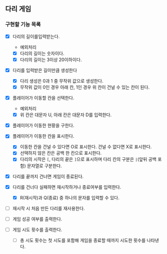 ## 다리 게임

### 구현할 기능 목록
- [x] 다리의 길이를입력받는다.
  - 예외처리
  - [x] 다리의 길이는 숫자이다.
  - [x] 다리의 길이는 3이상 20이하이다.

- [x] 다리를 입력받은 길이만큼 생성한다
  - [x] 다리 생성은 0과 1 중 무작위 값으로 생성한다.
  - [x] 무작위 값이 0인 경우 아래 칸, 1인 경우 위 칸이 건널 수 있는 칸이 된다.

- [x] 플레이어가 이동할 칸을 선택한다.
  - 예외처리 
  - [x] 위 칸은 대문자 U, 아래 칸은 대문자 D를 입력한다.

- [x] 플레이어가 이동한 현황을 구한다.
- [x] 플레이어가 이동한 칸을 표시한다.
  - [x] 이동한 칸을 건널 수 있다면 O로 표시한다. 건널 수 없다면 X로 표시한다.
  - [x] 선택하지 않은 칸은 공백 한 칸으로 표시한다.
  - [x] 다리의 시작은 `[`, 다리의 끝은 `]`으로 표시하며 다리 칸의 구분은 ` | `(앞뒤 공백 포함) 문자열로 구분한다.

- [x] 다리를 끝까지 건너면 게임이 종료된다.

- [x] 다리를 건너다 실패하면 재시작하거나 종료여부를 입력한다.
  - [x] R(재시작)과 Q(종료) 중 하나의 문자를 입력할 수 있다.
- [ ] 재시작 시 처음 만든 다리를 재사용한다.

- [ ] 게임 성공 여부를 출력한다.
- [ ] 게임 시도 횟수를 출력한다.
  - [ ] 총 시도 횟수는 첫 시도를 포함해 게임을 종료할 때까지 시도한 횟수를 나타낸다.